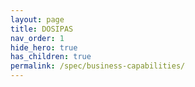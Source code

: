 ```yaml
---
layout: page
title: DOSIPAS
nav_order: 1
hide_hero: true
has_children: true
permalink: /spec/business-capabilities/
---
```

